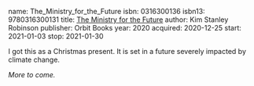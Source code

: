 name: The_Ministry_for_the_Future
isbn: 0316300136
isbn13: 9780316300131
title: [The Ministry for the Future](https://www.amazon.com/dp/0316300136)
author: Kim Stanley Robinson
publisher: Orbit Books
year: 2020
acquired: 2020-12-25
start: 2021-01-03
stop: 2021-01-30

I got this as a Christmas present.  It is set in a future severely impacted by
climate change.

_More to come._
